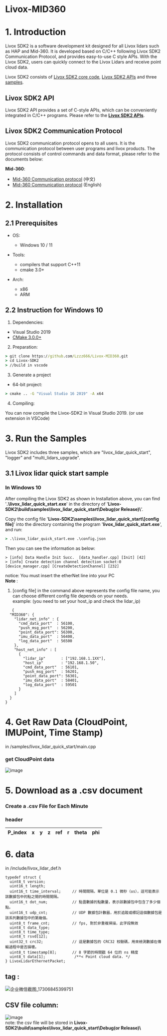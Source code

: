 # Livox-MID360

# 1. Introduction

Livox SDK2 is a software development kit designed for all Livox lidars such as HAP and Mid-360. It is developed based on C/C++ following Livox SDK2 Communication Protocol, and provides easy-to-use C style APIs. With the Livox SDK2, users can quickly connect to the Livox Lidars and receive point cloud data.

Livox SDK2 consists of [Livox SDK2 core code](sdk_core/), [Livox SDK2 APIs](include/livox_lidar_api.h) and three [samples](samples/).

## Livox SDK2 API

Livox SDK2 API provides a set of C-style APIs, which can be conveniently integrated in C/C++ programs. Please refer to the **[Livox SDK2 APIs](include/livox_lidar_api.h)**.

## Livox SDK2 Communication Protocol

Livox SDK2 communication protocol opens to all users. It is the communication protocol between user programs and livox products. The protocol consists of control commands and data format, please refer to the documents below:

**Mid-360**:

* [Mid-360 Communication protocol](https://livox-wiki-cn.readthedocs.io/zh_CN/latest/tutorials/new_product/mid360/mid360.html) (中文)
* [Mid-360 Communication protocol](https://livox-wiki-en.readthedocs.io/en/latest/tutorials/new_product/mid360/mid360.html) (English)

# 2. Installation

## 2.1 Prerequisites

* OS:
  * Windows 10 / 11

* Tools:
  * compilers that support C++11
  * cmake 3.0+

* Arch:
  * x86
  * ARM

## 2.2 Instruction for Windows 10

1. Dependencies:

* Visual Studio 2019
* [CMake 3.0.0+](https://cmake.org/)

2. Preparation:

```cmd
> git clone https://github.com/Lzzz666/Livox-MID360.git
> cd Livox-SDK2
> //build in vscode 
```

3. Generate a project
* 64-bit project:

```cmd
> cmake .. -G "Visual Studio 16 2019" -A x64
```

4. Compiling:

You can now compile the Livox-SDK2 in Visual Studio 2019. (or use extension in VSCode)


# 3. Run the Samples

Livox SDK2 includes three samples, which are "livox_lidar_quick_start", "logger" and "multi_lidars_upgrade".

## 3.1 Livox lidar quick start sample

### In Windows 10
After compiling the Livox SDK2 as shown in Installation above, you can find '**.\livox_lidar_quick_start.exe**' in the directory of '**Livox-SDK2\\build\\samples\\livox_lidar_quick_start\\Debug(or Release)\\**'.

Copy the config file '**Livox-SDK2\\samples\\livox_lidar_quick_start\\[config file]**' into the directory containing the program '**livox_lidar_quick_start.exe**', and run:

```cmd
> .\livox_lidar_quick_start.exe .\config.json 
```

Then you can see the information as below:

```shell
> [info] Data Handle Init Succ.  [data_handler.cpp] [Init] [42]
> [info] Create detection channel detection socket:0  [device_manager.cpp] [CreateDetectionChannel] [232]
```
notice: You must insert the etherNet line into your PC  
**Note** : 
1. [config file] in the command above represents the config file name, you can choose different config file depends on your needs.  
example: (you need to set your host_ip and check the lidar_ip)
```
   {
  "MID360": {
    "lidar_net_info" : {
      "cmd_data_port"  : 56100,
      "push_msg_port"  : 56200,
      "point_data_port": 56300,
      "imu_data_port"  : 56400,
      "log_data_port"  : 56500
    },
    "host_net_info" : [
      {
        "lidar_ip"       : ["192.168.1.1XX"],
        "host_ip"        : "192.168.1.50",
        "cmd_data_port"  : 56101,
        "push_msg_port"  : 56201,
        "point_data_port": 56301,
        "imu_data_port"  : 58401,
        "log_data_port"  : 59501
      }
    ]
  }
}
```

# 4. Get Raw Data (CloudPoint, IMUPoint, Time Stamp)
in /samples/livox_lidar_quick_start/main.cpp
### get CloudPoint data
![image](https://github.com/user-attachments/assets/d594b7f2-4cd9-4746-b316-766955b82e93)


# 5. Download as a .csv document

### Create a .csv File for Each Minute
### header
| P_index | x   | y   | z   | ref | r   | theta | phi |
|---------|-----|-----|-----|-----|-----|-------|-----|
# 6. data
in /include/livox_lidar_def.h
```
typedef struct {
  uint8_t version;
  uint16_t length;
  uint16_t time_interval;     // 時間間隔，單位是 0.1 微秒（us），這可能表示該數據包中的點之間的時間間隔。
  uint16_t dot_num;           // 點雲數據的點數量，表示該數據包中包含了多少個點。
  uint16_t udp_cnt;           // UDP 數據包計數器，用於追蹤或標記這個數據包是該系列數據包中的第幾個。
  uint8_t frame_cnt;          // fps, 對於非重複掃描，此字段無效
  uint8_t data_type;
  uint8_t time_type;
  uint8_t rsvd[12];
  uint32_t crc32;             // 這是數據包的 CRC32 校驗碼，用來檢測數據在傳輸過程中是否損壞。
  uint8_t timestamp[8];       // 8 字節的時間戳 64 位的 ns 精度
  uint8_t data[1];             /**< Point cloud data. */
} LivoxLidarEthernetPacket;
```
## tag :   
![企业微信截图_17306845399751](https://github.com/user-attachments/assets/a8dfdd67-531e-4b0a-96c5-f1cbcb62f1f8)  

## CSV file column:  
![image](https://github.com/user-attachments/assets/ed39ebf5-fc03-48b2-8b48-e7eb0f148a7a)  
note: the csv file will be stored in **Livox-SDK2\\build\\samples\\livox_lidar_quick_start\\Debug(or Release)\\**


